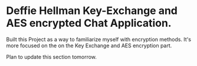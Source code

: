 # Deffie Hellman Key-Exchange and AES encrypted Chat Application.

Built this Project as a way to familiarize myself with encryption methods. It's more focused on the on the Key Exchange and AES encryption part.


Plan to update this section tomorrow.
